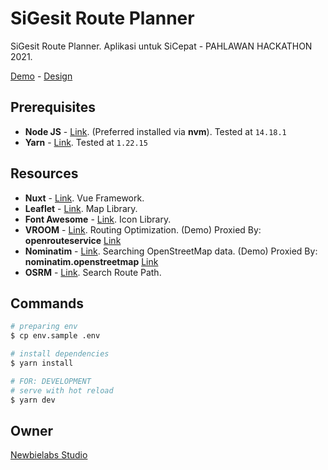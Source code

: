 # SiGesit Route Planner
SiGesit Route Planner. Aplikasi untuk SiCepat - PAHLAWAN HACKATHON 2021.

[Demo](https://demo-sigesit-route-planner.nwblb.com/) - [Design](https://www.figma.com/file/XhhOCQaWCDClzrEHscupXw/SiCepat?node-id=21%3A76)
## Prerequisites
 - **Node JS** - [Link](https://nodejs.org/en/). (Preferred installed via **nvm**). Tested at `14.18.1`
 - **Yarn** - [Link](https://yarnpkg.com/). Tested at `1.22.15`

## Resources
 - **Nuxt** - [Link](https://nuxtjs.org/). Vue Framework.
 - **Leaflet** - [Link](https://leafletjs.com/). Map Library.
 - **Font Awesome** - [Link](https://fontawesome.com/). Icon Library.
 - **VROOM** - [Link](https://github.com/VROOM-Project/vroom/). Routing Optimization.
 (Demo) Proxied By: **openrouteservice** [Link](https://openrouteservice.org/)
 - **Nominatim** - [Link](https://github.com/osm-search/Nominatim/). Searching OpenStreetMap data.
 (Demo) Proxied By: **nominatim.openstreetmap** [Link](https://nominatim.openstreetmap.org/)
 - **OSRM** - [Link](http://project-osrm.org/). Search Route Path.

## Commands
```bash
# preparing env
$ cp env.sample .env

# install dependencies
$ yarn install

# FOR: DEVELOPMENT
# serve with hot reload
$ yarn dev
```

## Owner
[Newbielabs Studio](https://nwblb.com)

